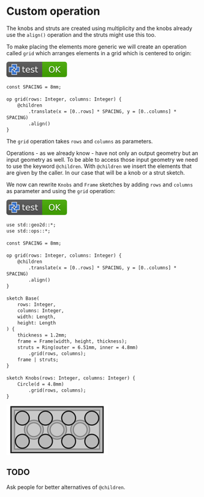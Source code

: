 # Custom operation

The knobs and struts are created using multiplicity and the knobs already use the `align()`
operation and the struts might use this too.

To make placing the elements more generic we will create an operation called `grid`
which arranges elements in a grid which is centered to origin:

[![test](.test/grid.svg)](.test/grid.log)

```µcad,grid
const SPACING = 8mm;

op grid(rows: Integer, columns: Integer) {
    @children
        .translate(x = [0..rows] * SPACING, y = [0..columns] * SPACING)
        .align()
}
```

The `grid` operation takes `rows` and `columns` as parameters.

Operations - as we already know - have not only an output geometry but an input geometry as well.
To be able to access those input geometry we need to use the keyword `@children`.
With `@children` we insert the elements that are given by the caller.
In our case that will be a knob or a strut sketch.

We now can rewrite `Knobs` and `Frame` sketches by adding `rows` and `columns`
as parameter and using the `grid` operation:

[![test](.test/custom_op.svg)](.test/custom_op.log)

```µcad,custom_op
use std::geo2d::*;
use std::ops::*;

const SPACING = 8mm;

op grid(rows: Integer, columns: Integer) {
    @children
        .translate(x = [0..rows] * SPACING, y = [0..columns] * SPACING)
        .align()
}

sketch Base(
    rows: Integer,
    columns: Integer,
    width: Length,
    height: Length
) {
    thickness = 1.2mm;
    frame = Frame(width, height, thickness);
    struts = Ring(outer = 6.51mm, inner = 4.8mm)
        .grid(rows, columns);
    frame | struts;
}

sketch Knobs(rows: Integer, columns: Integer) {
    Circle(d = 4.8mm)
        .grid(rows, columns);
}
```

![Picture](.test/custom_op-out.svg)

## TODO

Ask people for better alternatives of `@children`.
